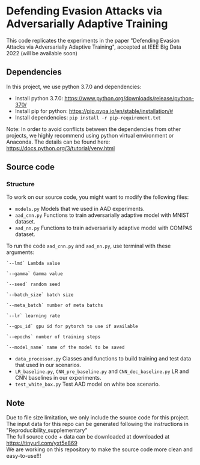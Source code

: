 # Defending Evasion Attacks via Adversarially Adaptive Training

This code replicates the experiments in the paper "Defending Evasion Attacks via Adversarially Adaptive Training", accepted at IEEE Big Data 2022 (will be available soon)

## Dependencies
In this project, we use python 3.7.0 and dependencies:
 - Install python 3.7.0: https://www.python.org/downloads/release/python-370/
 - Install pip for python: https://pip.pypa.io/en/stable/installation/#
 - Install dependencies: `pip install -r pip-requirement.txt`

Note: In order to avoid conflicts between the dependencies from other projects, we highly recommend using python virtual environment or Anaconda. The details can be found here: https://docs.python.org/3/tutorial/venv.html

## Source code
### Structure
To work on our source code, you might want to modify the following files:
 - `models.py`
   Models that we used in AAD experiments.
 - `aad_cnn.py`
   Functions to train adversarially adaptive model with MNIST dataset.
 -  `aad_nn.py`
   Functions to train adversarially adaptive model with COMPAS dataset.

   To run the code `aad_cnn.py` and `aad_nn.py`, use terminal with these arguments:
 
    `--lmd` Lambda value

    `--gamma` Gamma value
    
    `--seed` random seed
    
    `--batch_size` batch size

    `--meta_batch` number of meta batchs

    `--lr` learning rate

    `--gpu_id` gpu id for pytorch to use if available

    `--epochs` number of training steps

    `--model_name` name of the model to be saved

 - `data_processor.py`
   Classes and functions to build training and test data that used in our scenarios.
 - `LR_baseline.py`, `CNN_pre_baseline.py` and `CNN_dec_baseline.py`
   LR and CNN baselines in our experiments.
 - `test_white_box.py`
   Test AAD model on white box scenario.

## Note
Due to file size limitation, we only include the source code for this project. The input data for this repo can be generated following the instructions in "Reproducibility_supplementary" <br />
The full source code + data can be downloaded at downloaded at https://tinyurl.com/yxt5e869 <br />
We are working on this repository to make the source code more clean and easy-to-use!!!
